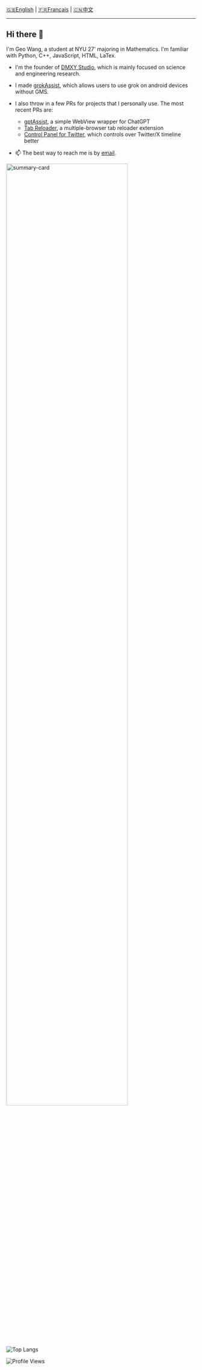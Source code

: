 <!--## Hi there 👋-->

<!--
**GeoYWang/GeoYWang** is a ✨ _special_ ✨ repository because its `README.md` (this file) appears on your GitHub profile.

Here are some ideas to get you started:

- 🔭 I’m currently working on ...
- 🌱 I’m currently learning ...
- 👯 I’m looking to collaborate on ...
- 🤔 I’m looking for help with ...
- 💬 Ask me about ...
- 📫 How to reach me: ...
- 😄 Pronouns: ...
- ⚡ Fun fact: ...
-->




[🇬🇧English](./README.md)  |  [🇫🇷Français](./README.fr.md)  |  [🇨🇳中文](./README.zh.md)


---

<!---
- 👋 Hello, I’m @GeoYWang
- 🌱 I’m currently a junior major in Mathematics and Computer Science at New York University
- 💞️ I’m familiar with Python, C++, JavaScript, HTML, LaTex
- 📫 How to reach me? email: `geo[dot]wang[plus]ac[at]nyu[dot]edu`
 ⚡ Fun fact: Love Patchouli!
 --->


## Hi there 👋

I'm Geo Wang, a student at NYU 27' majoring in Mathematics. I'm familiar with Python, C++, JavaScript, HTML, LaTex.
- I'm the founder of [DMXY Studio](https://github.com/DMXYstudio), which is mainly focused on science and engineering research.
- I made [grokAssist](https://github.com/DMXYstudio/grokAssist), which allows users to use grok on android devices without GMS.

  
- I also throw in a few PRs for projects that I personally use. The most recent PRs are:
  * [gptAssist](https://f-droid.org/packages/org.woheller69.gptassist), a simple WebView wrapper for ChatGPT
  * [Tab Reloader](https://github.com/james-fray/tab-reloader), a multiple-browser tab reloader extension
  * [Control Panel for Twitter](https://soitis.dev/control-panel-for-twitter), which controls over Twitter/X timeline better


- 📫 The best way to reach me is by [email](mailto:geo.wang+ac@nyu.edu).


<img alt="summary-card" src="https://github-profile-summary-cards.vercel.app/api/cards/profile-details?username=GeoYWang&theme=tokyonight" style="width:80%"/>


![Top Langs](https://github-readme-stats.vercel.app/api/top-langs/?username=GeoYWang&layout=donut&theme=tokyonight)

![Profile Views](https://komarev.com/ghpvc/?username=AcideFluorhydrique)
<!---
AcideFluorhydrique/AcideFluorhydrique is a ✨ special ✨ repository because its `README.md` (this file) appears on your GitHub profile.
You can click the Preview link to take a look at your changes.
--->
